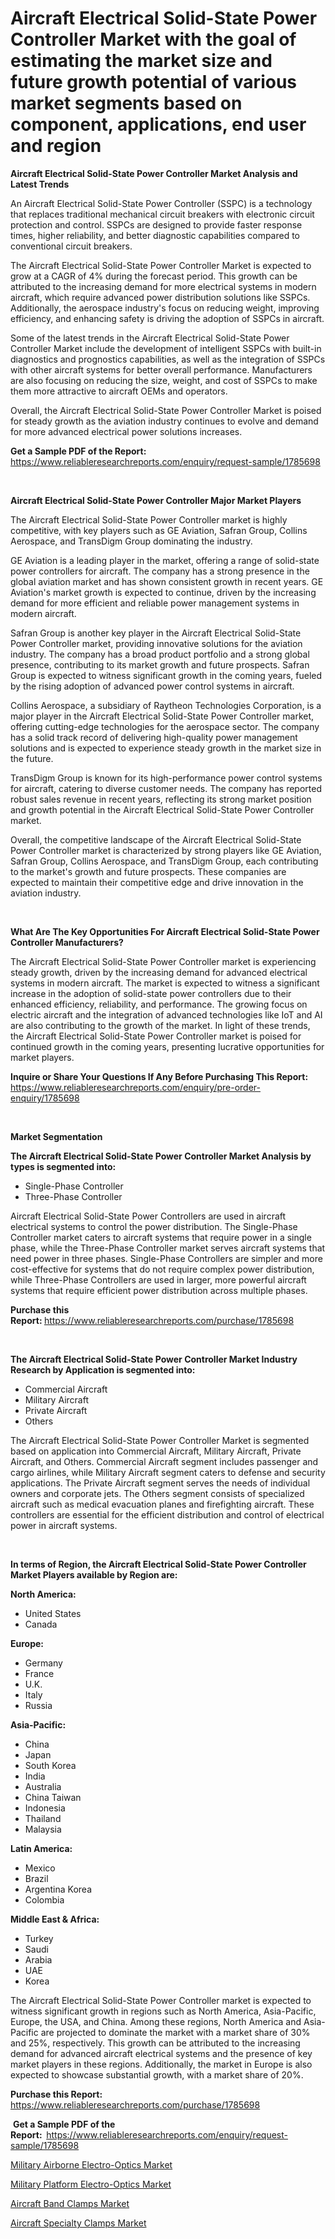 <p><h1>Aircraft Electrical Solid-State Power Controller Market with the goal of estimating the market size and future growth potential of various market segments based on component, applications, end user and region</h1></p><p><strong>Aircraft Electrical Solid-State Power Controller Market Analysis and Latest Trends</strong></p>
<p><p>An Aircraft Electrical Solid-State Power Controller (SSPC) is a technology that replaces traditional mechanical circuit breakers with electronic circuit protection and control. SSPCs are designed to provide faster response times, higher reliability, and better diagnostic capabilities compared to conventional circuit breakers.</p><p>The Aircraft Electrical Solid-State Power Controller Market is expected to grow at a CAGR of 4% during the forecast period. This growth can be attributed to the increasing demand for more electrical systems in modern aircraft, which require advanced power distribution solutions like SSPCs. Additionally, the aerospace industry's focus on reducing weight, improving efficiency, and enhancing safety is driving the adoption of SSPCs in aircraft.</p><p>Some of the latest trends in the Aircraft Electrical Solid-State Power Controller Market include the development of intelligent SSPCs with built-in diagnostics and prognostics capabilities, as well as the integration of SSPCs with other aircraft systems for better overall performance. Manufacturers are also focusing on reducing the size, weight, and cost of SSPCs to make them more attractive to aircraft OEMs and operators.</p><p>Overall, the Aircraft Electrical Solid-State Power Controller Market is poised for steady growth as the aviation industry continues to evolve and demand for more advanced electrical power solutions increases.</p></p>
<p><strong>Get a Sample PDF of the Report:&nbsp;</strong> <a href="https://www.reliableresearchreports.com/enquiry/request-sample/1785698">https://www.reliableresearchreports.com/enquiry/request-sample/1785698</a></p>
<p>&nbsp;</p>
<p><strong>Aircraft Electrical Solid-State Power Controller Major Market Players</strong></p>
<p><p>The Aircraft Electrical Solid-State Power Controller market is highly competitive, with key players such as GE Aviation, Safran Group, Collins Aerospace, and TransDigm Group dominating the industry. </p><p>GE Aviation is a leading player in the market, offering a range of solid-state power controllers for aircraft. The company has a strong presence in the global aviation market and has shown consistent growth in recent years. GE Aviation's market growth is expected to continue, driven by the increasing demand for more efficient and reliable power management systems in modern aircraft.</p><p>Safran Group is another key player in the Aircraft Electrical Solid-State Power Controller market, providing innovative solutions for the aviation industry. The company has a broad product portfolio and a strong global presence, contributing to its market growth and future prospects. Safran Group is expected to witness significant growth in the coming years, fueled by the rising adoption of advanced power control systems in aircraft.</p><p>Collins Aerospace, a subsidiary of Raytheon Technologies Corporation, is a major player in the Aircraft Electrical Solid-State Power Controller market, offering cutting-edge technologies for the aerospace sector. The company has a solid track record of delivering high-quality power management solutions and is expected to experience steady growth in the market size in the future.</p><p>TransDigm Group is known for its high-performance power control systems for aircraft, catering to diverse customer needs. The company has reported robust sales revenue in recent years, reflecting its strong market position and growth potential in the Aircraft Electrical Solid-State Power Controller market.</p><p>Overall, the competitive landscape of the Aircraft Electrical Solid-State Power Controller market is characterized by strong players like GE Aviation, Safran Group, Collins Aerospace, and TransDigm Group, each contributing to the market's growth and future prospects. These companies are expected to maintain their competitive edge and drive innovation in the aviation industry.</p></p>
<p>&nbsp;</p>
<p><strong>What Are The Key Opportunities For Aircraft Electrical Solid-State Power Controller Manufacturers?</strong></p>
<p><p>The Aircraft Electrical Solid-State Power Controller market is experiencing steady growth, driven by the increasing demand for advanced electrical systems in modern aircraft. The market is expected to witness a significant increase in the adoption of solid-state power controllers due to their enhanced efficiency, reliability, and performance. The growing focus on electric aircraft and the integration of advanced technologies like IoT and AI are also contributing to the growth of the market. In light of these trends, the Aircraft Electrical Solid-State Power Controller market is poised for continued growth in the coming years, presenting lucrative opportunities for market players.</p></p>
<p><strong>Inquire or Share Your Questions If Any Before Purchasing This Report:</strong> <a href="https://www.reliableresearchreports.com/enquiry/pre-order-enquiry/1785698">https://www.reliableresearchreports.com/enquiry/pre-order-enquiry/1785698</a></p>
<p>&nbsp;</p>
<p><strong>Market Segmentation</strong></p>
<p><strong>The Aircraft Electrical Solid-State Power Controller Market Analysis by types is segmented into:</strong></p>
<p><ul><li>Single-Phase Controller</li><li>Three-Phase Controller</li></ul></p>
<p><p>Aircraft Electrical Solid-State Power Controllers are used in aircraft electrical systems to control the power distribution. The Single-Phase Controller market caters to aircraft systems that require power in a single phase, while the Three-Phase Controller market serves aircraft systems that need power in three phases. Single-Phase Controllers are simpler and more cost-effective for systems that do not require complex power distribution, while Three-Phase Controllers are used in larger, more powerful aircraft systems that require efficient power distribution across multiple phases.</p></p>
<p><strong>Purchase this Report:&nbsp;</strong><a href="https://www.reliableresearchreports.com/purchase/1785698">https://www.reliableresearchreports.com/purchase/1785698</a></p>
<p>&nbsp;</p>
<p><strong>The Aircraft Electrical Solid-State Power Controller Market Industry Research by Application is segmented into:</strong></p>
<p><ul><li>Commercial Aircraft</li><li>Military Aircraft</li><li>Private Aircraft</li><li>Others</li></ul></p>
<p><p>The Aircraft Electrical Solid-State Power Controller Market is segmented based on application into Commercial Aircraft, Military Aircraft, Private Aircraft, and Others. Commercial Aircraft segment includes passenger and cargo airlines, while Military Aircraft segment caters to defense and security applications. The Private Aircraft segment serves the needs of individual owners and corporate jets. The Others segment consists of specialized aircraft such as medical evacuation planes and firefighting aircraft. These controllers are essential for the efficient distribution and control of electrical power in aircraft systems.</p></p>
<p>&nbsp;</p>
<p><strong>In terms of Region, the Aircraft Electrical Solid-State Power Controller Market Players available by Region are:</strong></p>
<p>
    <p> <strong> North America: </strong>
        <ul>
            <li>United States</li>
            <li>Canada</li>
        </ul>
        </p> 
    <p> <strong> Europe: </strong>
        <ul>
            <li>Germany</li>
            <li>France</li>
            <li>U.K.</li>
            <li>Italy</li>
            <li>Russia</li>
        </ul>
        </p> 
    <p> <strong> Asia-Pacific: </strong>
        <ul>
            <li>China</li>
            <li>Japan</li>
            <li>South Korea</li>
            <li>India</li>
            <li>Australia</li>
            <li>China Taiwan</li>
            <li>Indonesia</li>
            <li>Thailand</li>
            <li>Malaysia</li>
        </ul>
        </p> 
    <p> <strong> Latin America: </strong>
        <ul>
            <li>Mexico</li>
            <li>Brazil</li>
            <li>Argentina Korea</li>
            <li>Colombia</li>
        </ul>
        </p> 
    <p> <strong> Middle East & Africa: </strong>
        <ul>
            <li>Turkey</li>
            <li>Saudi</li>
            <li>Arabia</li>
            <li>UAE</li>
            <li>Korea</li>
        </ul>
    </p>
    </p>
<p><p>The Aircraft Electrical Solid-State Power Controller market is expected to witness significant growth in regions such as North America, Asia-Pacific, Europe, the USA, and China. Among these regions, North America and Asia-Pacific are projected to dominate the market with a market share of 30% and 25%, respectively. This growth can be attributed to the increasing demand for advanced aircraft electrical systems and the presence of key market players in these regions. Additionally, the market in Europe is also expected to showcase substantial growth, with a market share of 20%.</p></p>
<p><strong>Purchase this Report: </strong><a href="https://www.reliableresearchreports.com/purchase/1785698">https://www.reliableresearchreports.com/purchase/1785698</a></p>
<p>&nbsp;<strong>Get a Sample PDF of the Report:&nbsp;&nbsp;</strong><a href="https://www.reliableresearchreports.com/enquiry/request-sample/1785698">https://www.reliableresearchreports.com/enquiry/request-sample/1785698</a></p>
<p><strong></strong></p>
<p><p><a href="https://github.com/okotobwrhuteie/Market-Research-Report-List-1/blob/main/military-airborne-electro-optics-market.md">Military Airborne Electro-Optics Market</a></p><p><a href="https://github.com/myacatherineblakecaczo9vcsw/Market-Research-Report-List-1/blob/main/military-platform-electro-optics-market.md">Military Platform Electro-Optics Market</a></p><p><a href="https://github.com/ashepherd82/Market-Research-Report-List-3/blob/main/aircraft-band-clamps-market.md">Aircraft Band Clamps Market</a></p><p><a href="https://github.com/irfadac/Market-Research-Report-List-2/blob/main/aircraft-specialty-clamps-market.md">Aircraft Specialty Clamps Market</a></p></p>